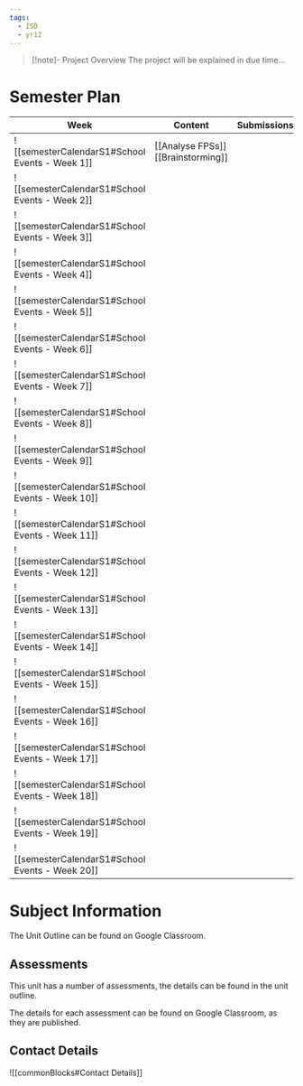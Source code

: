 ```yaml
---
tags:
  - ISD
  - yr12
---
```

> [!note]- Project Overview
> The project will be explained in due time...


# Semester Plan


| Week                                            | Content                               | Submissions |
| ----------------------------------------------- | ------------------------------------- | ----------- |
| ![[semesterCalendarS1#School Events - Week 1]]  | [[Analyse FPSs]]<br>[[Brainstorming]] |             |
| ![[semesterCalendarS1#School Events - Week 2]]  |                                       |             |
| ![[semesterCalendarS1#School Events - Week 3]]  |                                       |             |
| ![[semesterCalendarS1#School Events - Week 4]]  |                                       |             |
| ![[semesterCalendarS1#School Events - Week 5]]  |                                       |             |
| ![[semesterCalendarS1#School Events - Week 6]]  |                                       |             |
| ![[semesterCalendarS1#School Events - Week 7]]  |                                       |             |
| ![[semesterCalendarS1#School Events - Week 8]]  |                                       |             |
| ![[semesterCalendarS1#School Events - Week 9]]  |                                       |             |
| ![[semesterCalendarS1#School Events - Week 10]] |                                       |             |
| ![[semesterCalendarS1#School Events - Week 11]] |                                       |             |
| ![[semesterCalendarS1#School Events - Week 12]] |                                       |             |
| ![[semesterCalendarS1#School Events - Week 13]] |                                       |             |
| ![[semesterCalendarS1#School Events - Week 14]] |                                       |             |
| ![[semesterCalendarS1#School Events - Week 15]] |                                       |             |
| ![[semesterCalendarS1#School Events - Week 16]] |                                       |             |
| ![[semesterCalendarS1#School Events - Week 17]] |                                       |             |
| ![[semesterCalendarS1#School Events - Week 18]] |                                       |             |
| ![[semesterCalendarS1#School Events - Week 19]] |                                       |             |
| ![[semesterCalendarS1#School Events - Week 20]] |                                       |             |

# Subject Information

The Unit Outline can be found on Google Classroom.

## Assessments

This unit has a number of assessments, the details can be found in the unit outline.

The details for each assessment can be found on Google Classroom, as they are published.

## Contact Details

![[commonBlocks#Contact Details]]
